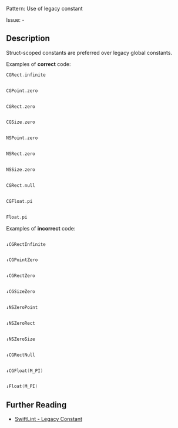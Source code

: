 Pattern: Use of legacy constant

Issue: -

## Description

Struct-scoped constants are preferred over legacy global constants.

Examples of **correct** code:
```swift
CGRect.infinite


CGPoint.zero


CGRect.zero


CGSize.zero


NSPoint.zero


NSRect.zero


NSSize.zero


CGRect.null


CGFloat.pi


Float.pi

```
Examples of **incorrect** code:
```swift

↓CGRectInfinite


↓CGPointZero


↓CGRectZero


↓CGSizeZero


↓NSZeroPoint


↓NSZeroRect


↓NSZeroSize


↓CGRectNull


↓CGFloat(M_PI)


↓Float(M_PI)

```

## Further Reading

* [SwiftLint - Legacy Constant](https://realm.github.io/SwiftLint/legacy_constant.html)